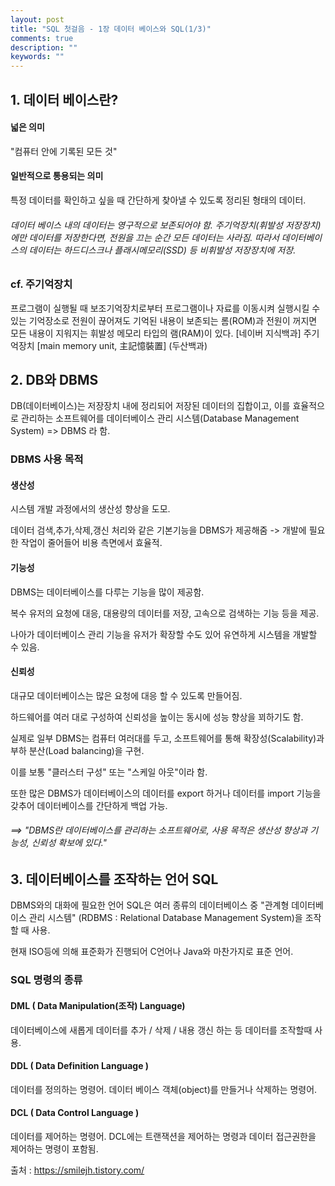 ```yaml
---
layout: post
title: "SQL 첫걸음 - 1장 데이터 베이스와 SQL(1/3)"
comments: true
description: ""
keywords: ""
---
```


## 1. 데이터 베이스란?  

#### 넓은 의미  
"컴퓨터 안에 기록된 모든 것"

#### 일반적으로 통용되는 의미
특정 데이터를 확인하고 싶을 때 간단하게 찾아낼 수 있도록 정리된 형태의 데이터.

###### 데이터 베이스 내의 데이터는 영구적으로 보존되어야 함. 주기억장치(휘발성 저장장치)에만 데이터를 저장한다면, 전원을 끄는 순간 모든 데이터는 사라짐. 따라서 데이터베이스의 데이터는 하드디스크나 플래시메모리(SSD) 등 비휘발성 저장장치에 저장.

### cf. 주기억장치 
프로그램이 실행될 때 보조기억장치로부터 프로그램이나 자료를 이동시켜 실행시킬 수 있는 기억장소로 전원이 끊어져도 기억된 내용이 보존되는 롬(ROM)과 전원이 꺼지면 모든 내용이 지워지는 휘발성 메모리 타입의 램(RAM)이 있다. [네이버 지식백과] 주기억장치 [main memory unit, 主記憶裝置] (두산백과)


## 2. DB와 DBMS 
DB(데이터베이스)는 저장장치 내에 정리되어 저장된 데이터의 집합이고, 이를 효율적으로 관리하는 소프트웨어를 데이터베이스 관리 시스템(Database Management System) => DBMS 라 함. 

### DBMS 사용 목적 

#### 생산성
시스템 개발 과정에서의 생산성 향상을 도모. 

데이터 검색,추가,삭제,갱신 처리와 같은 기본기능을 DBMS가 제공해줌 -> 개발에 필요한 작업이 줄어들어 비용 측면에서 효율적. 

#### 기능성
DBMS는 데이터베이스를 다루는 기능을 많이 제공함. 

복수 유저의 요청에 대응, 대용량의 데이터를 저장, 고속으로 검색하는 기능 등을 제공. 

나아가 데이터베이스 관리 기능을 유저가 확장할 수도 있어 유연하게 시스템을 개발할 수 있음. 

#### 신뢰성
대규모 데이터베이스는 많은 요청에 대응 할 수 있도록 만들어짐.  

하드웨어를 여러 대로 구성하여 신뢰성을 높이는 동시에 성능 향상을 꾀하기도 함. 

실제로 일부 DBMS는 컴퓨터 여러대를 두고, 소프트웨어를 통해 확장성(Scalability)과 부하 분산(Load balancing)을 구현. 

이를 보통 "클러스터 구성" 또는 "스케일 아웃"이라 함. 

또한 많은 DBMS가 데이터베이스의 데이터를 export 하거나 데이터를 import 기능을 갖추어 데이터베이스를 간단하게 백업 가능. 
  
###### ==> "DBMS란 데이터베이스를 관리하는 소프트웨어로, 사용 목적은 생산성 향상과 기능성, 신뢰성 확보에 있다." 

## 3. 데이터베이스를 조작하는 언어 SQL  
DBMS와의 대화에 필요한 언어 SQL은 여러 종류의 데이터베이스 중 "관계형 데이터베이스 관리 시스템" (RDBMS : Relational Database Management System)을 조작할 때 사용. 

현재 ISO등에 의해 표준화가 진행되어 C언어나 Java와 마찬가지로 표준 언어. 

### SQL 명령의 종류 

#### DML ( Data Manipulation(조작) Language)
데이터베이스에 새롭게 데이터를 추가 / 삭제 / 내용 갱신 하는 등 데이터를 조작할때 사용. 

#### DDL ( Data Definition Language )
데이터를 정의하는 명령어. 데이터 베이스 객체(object)를 만들거나 삭제하는 명령어. 

#### DCL ( Data Control Language )
데이터를 제어하는 명령어. DCL에는 트랜잭션을 제어하는 명령과 데이터 접근권한을 제어하는 명령이 포함됨. 


출처 : https://smilejh.tistory.com/